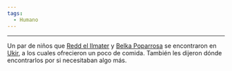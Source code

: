 ```yaml
---
tags:
  - Humano
---
```

___
Un par de niños que [Redd el Ilmater](../Grupo/Redd%20el%20Ilmater.md) y [Belka Poparrosa](../Grupo/Belka%20Poparrosa.md) se encontraron en [Ukir](../../Lugares/Ciudades/Ukir.md), a los cuales ofrecieron un poco de comida. También les dijeron dónde encontrarlos por si necesitaban algo más.
